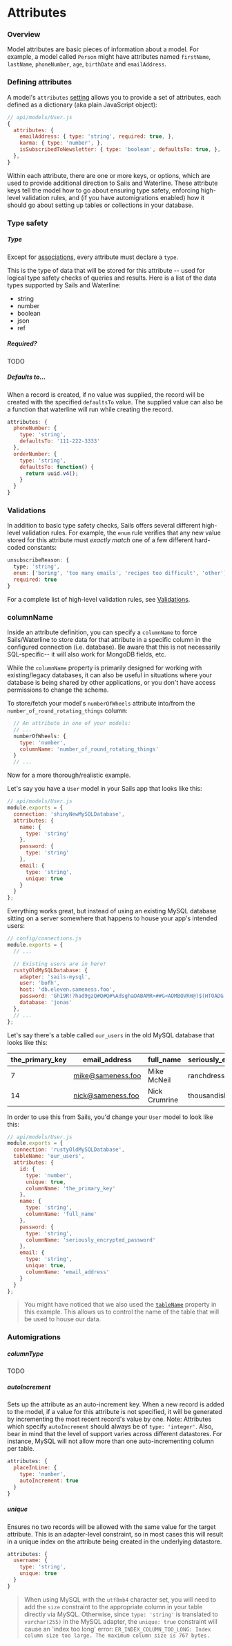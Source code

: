 # Attributes
### Overview

Model attributes are basic pieces of information about a model.  For example, a model called `Person` might have attributes named `firstName`, `lastName`, `phoneNumber`, `age`, `birthDate` and `emailAddress`.

<!---
TODO: address sql vs. no sql and stuff like:
"""
In most cases, this data is _homogenous_, meaning each record has the same attributes,
"""
-->



### Defining attributes

A model's `attributes` [setting](http://sailsjs.com/documentation/concepts/models-and-orm/model-settings) allows you to provide a set of attributes, each defined as a dictionary (aka plain JavaScript object):

```javascript
// api/models/User.js
{
  attributes: {
    emailAddress: { type: 'string', required: true, },
    karma: { type: 'number', },
    isSubscribedToNewsletter: { type: 'boolean', defaultsTo: true, },
  },
}
```

Within each attribute, there are one or more keys, or options, which are used to provide additional direction to Sails and Waterline.  These attribute keys tell the model how to go about ensuring type safety, enforcing high-level validation rules, and (if you have automigrations enabled) how it should go about setting up tables or collections in your database.



### Type safety


##### Type

Except for [associations](http://sailsjs.com/documentation/concepts/models-and-orm/associations), every attribute must declare a `type`.

This is the type of data that will be stored for this attribute -- used for logical type safety checks of queries and results.  Here is a list of the data types supported by Sails and Waterline:

- string
- number
- boolean
- json
- ref



##### Required?

TODO


##### Defaults to...

When a record is created, if no value was supplied, the record will be created with the specified `defaultsTo` value. The supplied value can also be a function that waterline will run while creating the record.

```javascript
attributes: {
  phoneNumber: {
    type: 'string',
    defaultsTo: '111-222-3333'
  },
  orderNumber: {
    type: 'string',
    defaultsTo: function() {
      return uuid.v4();
    }
  }
}
```


### Validations

In addition to basic type safety checks, Sails offers several different high-level validation rules.  For example, the `enum` rule verifies that any new value stored for this attribute must _exactly match_ one of a few different hard-coded constants:

```javascript
unsubscribeReason: {
  type; 'string',
  enum: ['boring', 'too many emails', 'recipes too difficult', 'other'],
  required: true
}
```

For a complete list of high-level validation rules, see [Validations](http://sailsjs.com/documentation/concepts/models-and-orm/validations).




<!--

TODO: need ot move primary key out to the top-level (it's a model setting now)

commented-out content at: https://gist.github.com/rachaelshaw/f10d70c73780d5087d4c936cdefd5648#1
-->


### columnName

Inside an attribute definition, you can specify a `columnName` to force Sails/Waterline to store data for that attribute in a specific column in the configured connection (i.e. database).  Be aware that this is not necessarily SQL-specific-- it will also work for MongoDB fields, etc.

While the `columnName` property is primarily designed for working with existing/legacy databases, it can also be useful in situations where your database is being shared by other applications, or you don't have access permissions to change the schema.

To store/fetch your model's `numberOfWheels` attribute into/from the `number_of_round_rotating_things` column:
```javascript
  // An attribute in one of your models:
  // ...
  numberOfWheels: {
    type: 'number',
    columnName: 'number_of_round_rotating_things'
  }
  // ...
```


Now for a more thorough/realistic example.

Let's say you have a `User` model in your Sails app that looks like this:

```javascript
// api/models/User.js
module.exports = {
  connection: 'shinyNewMySQLDatabase',
  attributes: {
    name: {
      type: 'string'
    },
    password: {
      type: 'string'
    },
    email: {
      type: 'string',
      unique: true
    }
  }
};
```


Everything works great, but instead of using an existing MySQL database sitting on a server somewhere that happens to house your app's intended users:

```javascript
// config/connections.js
module.exports = {
  // ...

  // Existing users are in here!
  rustyOldMySQLDatabase: {
    adapter: 'sails-mysql',
    user: 'bofh',
    host: 'db.eleven.sameness.foo',
    password: 'Gh19R!?had9gzQ#Q#Q#%AdsghaDABAMR>##G<ADMBOVRH@)$(HTOADG!GNADSGADSGNBI@(',
    database: 'jonas'
  },
  // ...
};
```

Let's say there's a table called `our_users` in the old MySQL database that looks like this:

| the_primary_key | email_address | full_name | seriously_encrypted_password|
|------|---|----|---|
| 7 | mike@sameness.foo | Mike McNeil | ranchdressing |
| 14 | nick@sameness.foo | Nick Crumrine | thousandisland |


In order to use this from Sails, you'd change your `User` model to look like this:

```javascript
// api/models/User.js
module.exports = {
  connection: 'rustyOldMySQLDatabase',
  tableName: 'our_users',
  attributes: {
    id: {
      type: 'number',
      unique: true,
      columnName: 'the_primary_key'
    },
    name: {
      type: 'string',
      columnName: 'full_name'
    },
    password: {
      type: 'string',
      columnName: 'seriously_encrypted_password'
    },
    email: {
      type: 'string',
      unique: true,
      columnName: 'email_address'
    }
  }
};
```

> You might have noticed that we also used the [`tableName`](http://sailsjs.org/documentation/concepts/ORM/model-settings.html?q=tablename) property in this example.  This allows us to control the name of the table that will be used to house our data.






### Automigrations

##### columnType

TODO

##### autoIncrement

Sets up the attribute as an auto-increment key.  When a new record is added to the model, if a value for this attribute is not specified, it will be generated by incrementing the most recent record's value by one. Note: Attributes which specify `autoIncrement` should always be of `type: 'integer'`. Also, bear in mind that the level of support varies across different datastores. For instance, MySQL will not allow more than one auto-incrementing column per table.

```javascript
attributes: {
  placeInLine: {
    type: 'number',
    autoIncrement: true
  }
}
```

##### unique

Ensures no two records will be allowed with the same value for the target attribute. This is an adapter-level constraint, so in most cases this will result in a unique index on the attribute being created in the underlying datastore.

```javascript
attributes: {
  username: {
    type: 'string',
    unique: true
  }
}
```
> When using MySQL with the `utf8mb4` character set, you will need to add the `size` constraint to the appropriate column in your table directly via MySQL. Otherwise, since `type: 'string'` is translated to `varchar(255)` in the MySQL adapter, the `unique: true` constraint will cause an 'index too long' error: `ER_INDEX_COLUMN_TOO_LONG: Index column size too large. The maximum column size is 767 bytes.`


<!--

commented-out content at: https://gist.github.com/rachaelshaw/f10d70c73780d5087d4c936cdefd5648#2


commented-out content at: https://gist.github.com/rachaelshaw/f10d70c73780d5087d4c936cdefd5648#3


TODO: move enum to validations page


commented-out content at: https://gist.github.com/rachaelshaw/f10d70c73780d5087d4c936cdefd5648#4


commented-out content at: https://gist.github.com/rachaelshaw/f10d70c73780d5087d4c936cdefd5648#5


-->







<docmeta name="displayName" value="Attributes">
